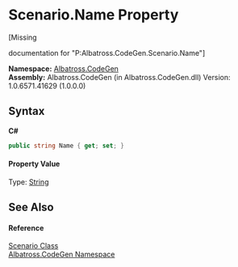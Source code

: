 # Scenario.Name Property 
 

\[Missing <summary> documentation for "P:Albatross.CodeGen.Scenario.Name"\]

**Namespace:**&nbsp;<a href="N_Albatross_CodeGen.md">Albatross.CodeGen</a><br />**Assembly:**&nbsp;Albatross.CodeGen (in Albatross.CodeGen.dll) Version: 1.0.6571.41629 (1.0.0.0)

## Syntax

**C#**<br />
``` C#
public string Name { get; set; }
```


#### Property Value
Type: <a href="http://msdn2.microsoft.com/en-us/library/s1wwdcbf" target="_blank">String</a>

## See Also


#### Reference
<a href="T_Albatross_CodeGen_Scenario.md">Scenario Class</a><br /><a href="N_Albatross_CodeGen.md">Albatross.CodeGen Namespace</a><br />